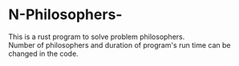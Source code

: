 # N-Philosophers-
This is a rust program to solve problem philosophers.  
Number of philosophers and duration of program's run time can be changed in the code. 
